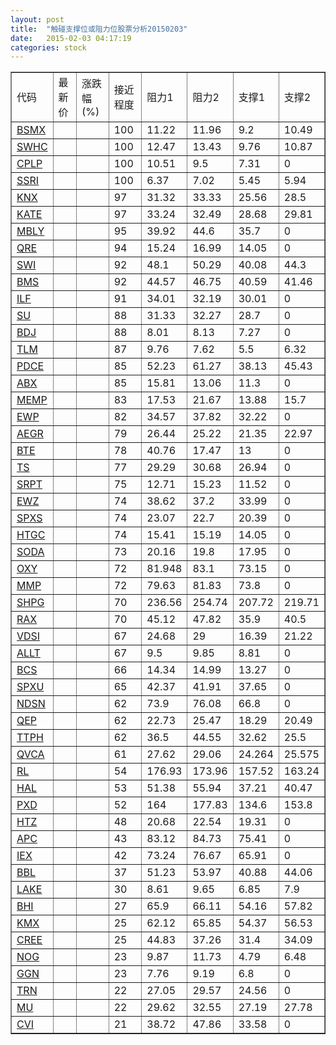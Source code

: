 ```yaml
---
layout: post
title:  "触碰支撑位或阻力位股票分析20150203"
date:   2015-02-03 04:17:19
categories: stock
---
```

<script type="text/javascript">
var stockList = []
stockList.push('gb_bsmx');
stockList.push('gb_swhc');
stockList.push('gb_cplp');
stockList.push('gb_ssri');
stockList.push('gb_knx');
stockList.push('gb_kate');
stockList.push('gb_mbly');
stockList.push('gb_qre');
stockList.push('gb_swi');
stockList.push('gb_bms');
stockList.push('gb_ilf');
stockList.push('gb_su');
stockList.push('gb_bdj');
stockList.push('gb_tlm');
stockList.push('gb_pdce');
stockList.push('gb_abx');
stockList.push('gb_memp');
stockList.push('gb_ewp');
stockList.push('gb_aegr');
stockList.push('gb_bte');
stockList.push('gb_ts');
stockList.push('gb_srpt');
stockList.push('gb_ewz');
stockList.push('gb_spxs');
stockList.push('gb_htgc');
stockList.push('gb_soda');
stockList.push('gb_oxy');
stockList.push('gb_mmp');
stockList.push('gb_shpg');
stockList.push('gb_rax');
stockList.push('gb_vdsi');
stockList.push('gb_allt');
stockList.push('gb_bcs');
stockList.push('gb_spxu');
stockList.push('gb_ndsn');
stockList.push('gb_qep');
stockList.push('gb_ttph');
stockList.push('gb_qvca');
stockList.push('gb_rl');
stockList.push('gb_hal');
stockList.push('gb_pxd');
stockList.push('gb_htz');
stockList.push('gb_apc');
stockList.push('gb_iex');
stockList.push('gb_bbl');
stockList.push('gb_lake');
stockList.push('gb_bhi');
stockList.push('gb_kmx');
stockList.push('gb_cree');
stockList.push('gb_nog');
stockList.push('gb_ggn');
stockList.push('gb_trn');
stockList.push('gb_mu');
stockList.push('gb_cvi');
</script>
<table border="1">
 <tr>
 <td>代码</td>
 <td>最新价</td>
 <td>涨跌幅(%)</td>
 <td>接近程度</td>
 <td>阻力1</td>
 <td>阻力2</td>
 <td>支撑1</td>
 <td>支撑2</td>
</tr>
  <tr id="bsmx" class="green">
  <td><a href="http://stock.finance.sina.com.cn/usstock/quotes/BSMX.html" target="_blank">BSMX</a></td><td></td><td></td><td>100</td><td>11.22</td><td>11.96</td><td>9.2</td><td>10.49</td></tr>
  <tr id="swhc" class="red">
  <td><a href="http://stock.finance.sina.com.cn/usstock/quotes/SWHC.html" target="_blank">SWHC</a></td><td></td><td></td><td>100</td><td>12.47</td><td>13.43</td><td>9.76</td><td>10.87</td></tr>
  <tr id="cplp" class="red">
  <td><a href="http://stock.finance.sina.com.cn/usstock/quotes/CPLP.html" target="_blank">CPLP</a></td><td></td><td></td><td>100</td><td>10.51</td><td>9.5</td><td>7.31</td><td>0</td></tr>
  <tr id="ssri" class="red">
  <td><a href="http://stock.finance.sina.com.cn/usstock/quotes/SSRI.html" target="_blank">SSRI</a></td><td></td><td></td><td>100</td><td>6.37</td><td>7.02</td><td>5.45</td><td>5.94</td></tr>
  <tr id="knx" class="green">
  <td><a href="http://stock.finance.sina.com.cn/usstock/quotes/KNX.html" target="_blank">KNX</a></td><td></td><td></td><td>97</td><td>31.32</td><td>33.33</td><td>25.56</td><td>28.5</td></tr>
  <tr id="kate" class="red">
  <td><a href="http://stock.finance.sina.com.cn/usstock/quotes/KATE.html" target="_blank">KATE</a></td><td></td><td></td><td>97</td><td>33.24</td><td>32.49</td><td>28.68</td><td>29.81</td></tr>
  <tr id="mbly" class="red">
  <td><a href="http://stock.finance.sina.com.cn/usstock/quotes/MBLY.html" target="_blank">MBLY</a></td><td></td><td></td><td>95</td><td>39.92</td><td>44.6</td><td>35.7</td><td>0</td></tr>
  <tr id="qre" class="red">
  <td><a href="http://stock.finance.sina.com.cn/usstock/quotes/QRE.html" target="_blank">QRE</a></td><td></td><td></td><td>94</td><td>15.24</td><td>16.99</td><td>14.05</td><td>0</td></tr>
  <tr id="swi" class="green">
  <td><a href="http://stock.finance.sina.com.cn/usstock/quotes/SWI.html" target="_blank">SWI</a></td><td></td><td></td><td>92</td><td>48.1</td><td>50.29</td><td>40.08</td><td>44.3</td></tr>
  <tr id="bms" class="red">
  <td><a href="http://stock.finance.sina.com.cn/usstock/quotes/BMS.html" target="_blank">BMS</a></td><td></td><td></td><td>92</td><td>44.57</td><td>46.75</td><td>40.59</td><td>41.46</td></tr>
  <tr id="ilf" class="green">
  <td><a href="http://stock.finance.sina.com.cn/usstock/quotes/ILF.html" target="_blank">ILF</a></td><td></td><td></td><td>91</td><td>34.01</td><td>32.19</td><td>30.01</td><td>0</td></tr>
  <tr id="su" class="red">
  <td><a href="http://stock.finance.sina.com.cn/usstock/quotes/SU.html" target="_blank">SU</a></td><td></td><td></td><td>88</td><td>31.33</td><td>32.27</td><td>28.7</td><td>0</td></tr>
  <tr id="bdj" class="red">
  <td><a href="http://stock.finance.sina.com.cn/usstock/quotes/BDJ.html" target="_blank">BDJ</a></td><td></td><td></td><td>88</td><td>8.01</td><td>8.13</td><td>7.27</td><td>0</td></tr>
  <tr id="tlm" class="red">
  <td><a href="http://stock.finance.sina.com.cn/usstock/quotes/TLM.html" target="_blank">TLM</a></td><td></td><td></td><td>87</td><td>9.76</td><td>7.62</td><td>5.5</td><td>6.32</td></tr>
  <tr id="pdce" class="green">
  <td><a href="http://stock.finance.sina.com.cn/usstock/quotes/PDCE.html" target="_blank">PDCE</a></td><td></td><td></td><td>85</td><td>52.23</td><td>61.27</td><td>38.13</td><td>45.43</td></tr>
  <tr id="abx" class="red">
  <td><a href="http://stock.finance.sina.com.cn/usstock/quotes/ABX.html" target="_blank">ABX</a></td><td></td><td></td><td>85</td><td>15.81</td><td>13.06</td><td>11.3</td><td>0</td></tr>
  <tr id="memp" class="red">
  <td><a href="http://stock.finance.sina.com.cn/usstock/quotes/MEMP.html" target="_blank">MEMP</a></td><td></td><td></td><td>83</td><td>17.53</td><td>21.67</td><td>13.88</td><td>15.7</td></tr>
  <tr id="ewp" class="green">
  <td><a href="http://stock.finance.sina.com.cn/usstock/quotes/EWP.html" target="_blank">EWP</a></td><td></td><td></td><td>82</td><td>34.57</td><td>37.82</td><td>32.22</td><td>0</td></tr>
  <tr id="aegr" class="green">
  <td><a href="http://stock.finance.sina.com.cn/usstock/quotes/AEGR.html" target="_blank">AEGR</a></td><td></td><td></td><td>79</td><td>26.44</td><td>25.22</td><td>21.35</td><td>22.97</td></tr>
  <tr id="bte" class="red">
  <td><a href="http://stock.finance.sina.com.cn/usstock/quotes/BTE.html" target="_blank">BTE</a></td><td></td><td></td><td>78</td><td>40.76</td><td>17.47</td><td>13</td><td>0</td></tr>
  <tr id="ts" class="red">
  <td><a href="http://stock.finance.sina.com.cn/usstock/quotes/TS.html" target="_blank">TS</a></td><td></td><td></td><td>77</td><td>29.29</td><td>30.68</td><td>26.94</td><td>0</td></tr>
  <tr id="srpt" class="green">
  <td><a href="http://stock.finance.sina.com.cn/usstock/quotes/SRPT.html" target="_blank">SRPT</a></td><td></td><td></td><td>75</td><td>12.71</td><td>15.23</td><td>11.52</td><td>0</td></tr>
  <tr id="ewz" class="green">
  <td><a href="http://stock.finance.sina.com.cn/usstock/quotes/EWZ.html" target="_blank">EWZ</a></td><td></td><td></td><td>74</td><td>38.62</td><td>37.2</td><td>33.99</td><td>0</td></tr>
  <tr id="spxs" class="red">
  <td><a href="http://stock.finance.sina.com.cn/usstock/quotes/SPXS.html" target="_blank">SPXS</a></td><td></td><td></td><td>74</td><td>23.07</td><td>22.7</td><td>20.39</td><td>0</td></tr>
  <tr id="htgc" class="red">
  <td><a href="http://stock.finance.sina.com.cn/usstock/quotes/HTGC.html" target="_blank">HTGC</a></td><td></td><td></td><td>74</td><td>15.41</td><td>15.19</td><td>14.05</td><td>0</td></tr>
  <tr id="soda" class="green">
  <td><a href="http://stock.finance.sina.com.cn/usstock/quotes/SODA.html" target="_blank">SODA</a></td><td></td><td></td><td>73</td><td>20.16</td><td>19.8</td><td>17.95</td><td>0</td></tr>
  <tr id="oxy" class="red">
  <td><a href="http://stock.finance.sina.com.cn/usstock/quotes/OXY.html" target="_blank">OXY</a></td><td></td><td></td><td>72</td><td>81.948</td><td>83.1</td><td>73.15</td><td>0</td></tr>
  <tr id="mmp" class="red">
  <td><a href="http://stock.finance.sina.com.cn/usstock/quotes/MMP.html" target="_blank">MMP</a></td><td></td><td></td><td>72</td><td>79.63</td><td>81.83</td><td>73.8</td><td>0</td></tr>
  <tr id="shpg" class="green">
  <td><a href="http://stock.finance.sina.com.cn/usstock/quotes/SHPG.html" target="_blank">SHPG</a></td><td></td><td></td><td>70</td><td>236.56</td><td>254.74</td><td>207.72</td><td>219.71</td></tr>
  <tr id="rax" class="green">
  <td><a href="http://stock.finance.sina.com.cn/usstock/quotes/RAX.html" target="_blank">RAX</a></td><td></td><td></td><td>70</td><td>45.12</td><td>47.82</td><td>35.9</td><td>40.5</td></tr>
  <tr id="vdsi" class="green">
  <td><a href="http://stock.finance.sina.com.cn/usstock/quotes/VDSI.html" target="_blank">VDSI</a></td><td></td><td></td><td>67</td><td>24.68</td><td>29</td><td>16.39</td><td>21.22</td></tr>
  <tr id="allt" class="green">
  <td><a href="http://stock.finance.sina.com.cn/usstock/quotes/ALLT.html" target="_blank">ALLT</a></td><td></td><td></td><td>67</td><td>9.5</td><td>9.85</td><td>8.81</td><td>0</td></tr>
  <tr id="bcs" class="red">
  <td><a href="http://stock.finance.sina.com.cn/usstock/quotes/BCS.html" target="_blank">BCS</a></td><td></td><td></td><td>66</td><td>14.34</td><td>14.99</td><td>13.27</td><td>0</td></tr>
  <tr id="spxu" class="red">
  <td><a href="http://stock.finance.sina.com.cn/usstock/quotes/SPXU.html" target="_blank">SPXU</a></td><td></td><td></td><td>65</td><td>42.37</td><td>41.91</td><td>37.65</td><td>0</td></tr>
  <tr id="ndsn" class="red">
  <td><a href="http://stock.finance.sina.com.cn/usstock/quotes/NDSN.html" target="_blank">NDSN</a></td><td></td><td></td><td>62</td><td>73.9</td><td>76.08</td><td>66.8</td><td>0</td></tr>
  <tr id="qep" class="green">
  <td><a href="http://stock.finance.sina.com.cn/usstock/quotes/QEP.html" target="_blank">QEP</a></td><td></td><td></td><td>62</td><td>22.73</td><td>25.47</td><td>18.29</td><td>20.49</td></tr>
  <tr id="ttph" class="red">
  <td><a href="http://stock.finance.sina.com.cn/usstock/quotes/TTPH.html" target="_blank">TTPH</a></td><td></td><td></td><td>62</td><td>36.5</td><td>44.55</td><td>32.62</td><td>25.5</td></tr>
  <tr id="qvca" class="green">
  <td><a href="http://stock.finance.sina.com.cn/usstock/quotes/QVCA.html" target="_blank">QVCA</a></td><td></td><td></td><td>61</td><td>27.62</td><td>29.06</td><td>24.264</td><td>25.575</td></tr>
  <tr id="rl" class="green">
  <td><a href="http://stock.finance.sina.com.cn/usstock/quotes/RL.html" target="_blank">RL</a></td><td></td><td></td><td>54</td><td>176.93</td><td>173.96</td><td>157.52</td><td>163.24</td></tr>
  <tr id="hal" class="green">
  <td><a href="http://stock.finance.sina.com.cn/usstock/quotes/HAL.html" target="_blank">HAL</a></td><td></td><td></td><td>53</td><td>51.38</td><td>55.94</td><td>37.21</td><td>40.47</td></tr>
  <tr id="pxd" class="green">
  <td><a href="http://stock.finance.sina.com.cn/usstock/quotes/PXD.html" target="_blank">PXD</a></td><td></td><td></td><td>52</td><td>164</td><td>177.83</td><td>134.6</td><td>153.8</td></tr>
  <tr id="htz" class="green">
  <td><a href="http://stock.finance.sina.com.cn/usstock/quotes/HTZ.html" target="_blank">HTZ</a></td><td></td><td></td><td>48</td><td>20.68</td><td>22.54</td><td>19.31</td><td>0</td></tr>
  <tr id="apc" class="red">
  <td><a href="http://stock.finance.sina.com.cn/usstock/quotes/APC.html" target="_blank">APC</a></td><td></td><td></td><td>43</td><td>83.12</td><td>84.73</td><td>75.41</td><td>0</td></tr>
  <tr id="iex" class="green">
  <td><a href="http://stock.finance.sina.com.cn/usstock/quotes/IEX.html" target="_blank">IEX</a></td><td></td><td></td><td>42</td><td>73.24</td><td>76.67</td><td>65.91</td><td>0</td></tr>
  <tr id="bbl" class="green">
  <td><a href="http://stock.finance.sina.com.cn/usstock/quotes/BBL.html" target="_blank">BBL</a></td><td></td><td></td><td>37</td><td>51.23</td><td>53.97</td><td>40.88</td><td>44.06</td></tr>
  <tr id="lake" class="red">
  <td><a href="http://stock.finance.sina.com.cn/usstock/quotes/LAKE.html" target="_blank">LAKE</a></td><td></td><td></td><td>30</td><td>8.61</td><td>9.65</td><td>6.85</td><td>7.9</td></tr>
  <tr id="bhi" class="green">
  <td><a href="http://stock.finance.sina.com.cn/usstock/quotes/BHI.html" target="_blank">BHI</a></td><td></td><td></td><td>27</td><td>65.9</td><td>66.11</td><td>54.16</td><td>57.82</td></tr>
  <tr id="kmx" class="green">
  <td><a href="http://stock.finance.sina.com.cn/usstock/quotes/KMX.html" target="_blank">KMX</a></td><td></td><td></td><td>25</td><td>62.12</td><td>65.85</td><td>54.37</td><td>56.53</td></tr>
  <tr id="cree" class="green">
  <td><a href="http://stock.finance.sina.com.cn/usstock/quotes/CREE.html" target="_blank">CREE</a></td><td></td><td></td><td>25</td><td>44.83</td><td>37.26</td><td>31.4</td><td>34.09</td></tr>
  <tr id="nog" class="green">
  <td><a href="http://stock.finance.sina.com.cn/usstock/quotes/NOG.html" target="_blank">NOG</a></td><td></td><td></td><td>23</td><td>9.87</td><td>11.73</td><td>4.79</td><td>6.48</td></tr>
  <tr id="ggn" class="red">
  <td><a href="http://stock.finance.sina.com.cn/usstock/quotes/GGN.html" target="_blank">GGN</a></td><td></td><td></td><td>23</td><td>7.76</td><td>9.19</td><td>6.8</td><td>0</td></tr>
  <tr id="trn" class="red">
  <td><a href="http://stock.finance.sina.com.cn/usstock/quotes/TRN.html" target="_blank">TRN</a></td><td></td><td></td><td>22</td><td>27.05</td><td>29.57</td><td>24.56</td><td>0</td></tr>
  <tr id="mu" class="red">
  <td><a href="http://stock.finance.sina.com.cn/usstock/quotes/MU.html" target="_blank">MU</a></td><td></td><td></td><td>22</td><td>29.62</td><td>32.55</td><td>27.19</td><td>27.78</td></tr>
  <tr id="cvi" class="green">
  <td><a href="http://stock.finance.sina.com.cn/usstock/quotes/CVI.html" target="_blank">CVI</a></td><td></td><td></td><td>21</td><td>38.72</td><td>47.86</td><td>33.58</td><td>0</td></tr>
</table>
